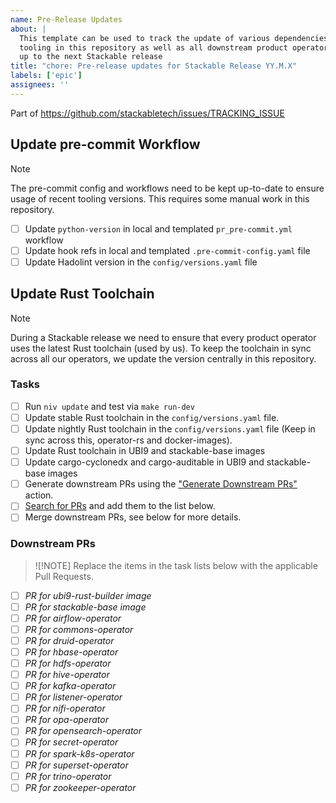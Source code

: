 ```yaml
---
name: Pre-Release Updates
about: |
  This template can be used to track the update of various dependencies and
  tooling in this repository as well as all downstream product operators leading
  up to the next Stackable release
title: "chore: Pre-release updates for Stackable Release YY.M.X"
labels: ['epic']
assignees: ''
---
```


<!--
    DO NOT REMOVE THIS COMMENT. It is intended for people who might copy/paste from the previous release issue.
    This was created by an issue template: https://github.com/stackabletech/operator-templating/issues/new/choose.
-->

<!--
    Replace 'TRACKING_ISSUE' with the applicable release tracking issue number.
-->

Part of <https://github.com/stackabletech/issues/TRACKING_ISSUE>

## Update pre-commit Workflow

> [!NOTE]
> The pre-commit config and workflows need to be kept up-to-date to ensure
> usage of recent tooling versions. This requires some manual work in this
> repository.

- [ ] Update `python-version` in local and templated `pr_pre-commit.yml` workflow
- [ ] Update hook refs in local and templated `.pre-commit-config.yaml` file
- [ ] Update Hadolint version in the `config/versions.yaml` file

## Update Rust Toolchain

> [!NOTE]
> During a Stackable release we need to ensure that every product operator uses
> the latest Rust toolchain (used by us). To keep the toolchain in sync across
> all our operators, we update the version centrally in this repository.

### Tasks

- [ ] Run `niv update` and test via `make run-dev`
- [ ] Update stable Rust toolchain in the `config/versions.yaml` file.
- [ ] Update nightly Rust toolchain in the `config/versions.yaml` file (Keep in sync across this,
      operator-rs and docker-images).
- [ ] Update Rust toolchain in  UBI9 and stackable-base images
- [ ] Update cargo-cyclonedx and cargo-auditable in UBI9 and stackable-base images
- [ ] Generate downstream PRs using the ["Generate Downstream PRs"](https://github.com/stackabletech/operator-templating/actions/workflows/generate_prs.yml) action.
- [ ] [Search for PRs](https://github.com/search?q=org%3Astackabletech%20sort%3Aupdated-desc%20is%3Apr%20is%3Aopen%20Update%20templated%20files&type=pullrequests) and add them to the list below.
- [ ] Merge downstream PRs, see below for more details.

### Downstream PRs

> ![!NOTE]
> Replace the items in the task lists below with the applicable Pull Requests.

<!--
    The following list was generated by:

    yq '.repositories[].name' config/repositories.yaml \
    | sort \
    | xargs -I {} echo "- [ ] _PR for {}_"
-->

- [ ] _PR for ubi9-rust-builder image_
- [ ] _PR for stackable-base image_
- [ ] _PR for airflow-operator_
- [ ] _PR for commons-operator_
- [ ] _PR for druid-operator_
- [ ] _PR for hbase-operator_
- [ ] _PR for hdfs-operator_
- [ ] _PR for hive-operator_
- [ ] _PR for kafka-operator_
- [ ] _PR for listener-operator_
- [ ] _PR for nifi-operator_
- [ ] _PR for opa-operator_
- [ ] _PR for opensearch-operator_
- [ ] _PR for secret-operator_
- [ ] _PR for spark-k8s-operator_
- [ ] _PR for superset-operator_
- [ ] _PR for trino-operator_
- [ ] _PR for zookeeper-operator_
